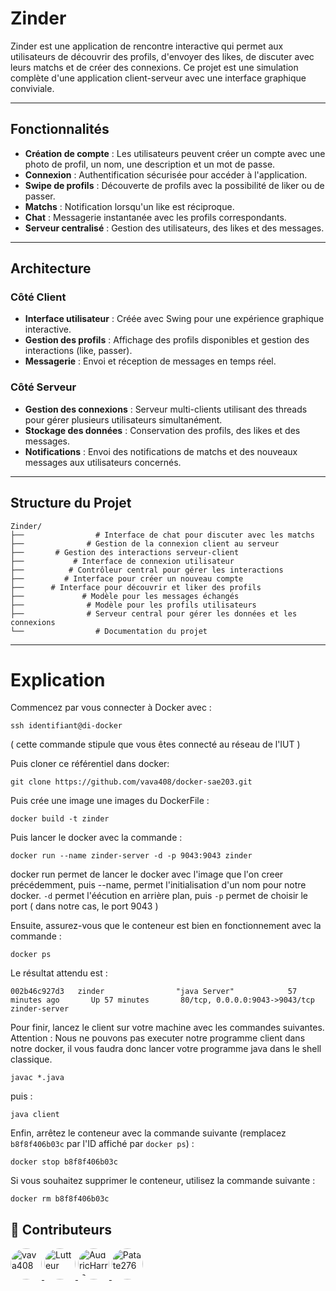 # Zinder

Zinder est une application de rencontre interactive qui permet aux utilisateurs de découvrir des profils, d'envoyer des likes, de discuter avec leurs matchs et de créer des connexions. Ce projet est une simulation complète d'une application client-serveur avec une interface graphique conviviale.

---

## Fonctionnalités

- **Création de compte** : Les utilisateurs peuvent créer un compte avec une photo de profil, un nom, une description et un mot de passe.
- **Connexion** : Authentification sécurisée pour accéder à l'application.
- **Swipe de profils** : Découverte de profils avec la possibilité de liker ou de passer.
- **Matchs** : Notification lorsqu'un like est réciproque.
- **Chat** : Messagerie instantanée avec les profils correspondants.
- **Serveur centralisé** : Gestion des utilisateurs, des likes et des messages.

---

## Architecture

### Côté Client
- **Interface utilisateur** : Créée avec Swing pour une expérience graphique interactive.
- **Gestion des profils** : Affichage des profils disponibles et gestion des interactions (like, passer).
- **Messagerie** : Envoi et réception de messages en temps réel.

### Côté Serveur
- **Gestion des connexions** : Serveur multi-clients utilisant des threads pour gérer plusieurs utilisateurs simultanément.
- **Stockage des données** : Conservation des profils, des likes et des messages.
- **Notifications** : Envoi des notifications de matchs et des nouveaux messages aux utilisateurs concernés.

---

## Structure du Projet

```plaintext
Zinder/
├──                # Interface de chat pour discuter avec les matchs
├──              # Gestion de la connexion client au serveur
├──       # Gestion des interactions serveur-client
├──           # Interface de connexion utilisateur
├──          # Contrôleur central pour gérer les interactions
├──         # Interface pour créer un nouveau compte
├──      # Interface pour découvrir et liker des profils
├──             # Modèle pour les messages échangés
├──              # Modèle pour les profils utilisateurs
├──              # Serveur central pour gérer les données et les connexions
└──                # Documentation du projet
````

---
# Explication
Commencez par vous connecter à Docker avec :  
```plaintext
ssh identifiant@di-docker
```

( cette commande stipule que vous êtes connecté au réseau de l'IUT )

Puis cloner ce référentiel dans docker: 
```plaintext
git clone https://github.com/vava408/docker-sae203.git
 ```

Puis crée une image une images du DockerFile : 
```
docker build -t zinder
```

Puis lancer le docker avec la commande : 
```plaintext
docker run --name zinder-server -d -p 9043:9043 zinder
```

docker run permet de lancer le docker avec l'image que l'on creer précédemment, puis --name, 
permet l'initialisation d'un nom pour notre docker.
```-d``` permet l'éécution en arrière plan, puis ```-p``` permet de choisir le port
( dans notre cas, le port 9043 ) 

Ensuite, assurez-vous que le conteneur est bien en fonctionnement avec la commande :  
```plaintext
docker ps
```

Le résultat attendu est :  
```plaintext
002b46c927d3   zinder                "java Server"            57 minutes ago       Up 57 minutes       80/tcp, 0.0.0.0:9043->9043/tcp                   zinder-server
```

Pour finir, lancez le client sur votre machine avec les commandes suivantes.
Attention : Nous ne pouvons pas executer notre programme client dans notre docker,
il vous faudra donc lancer votre programme java dans le shell classique.
```
javac *.java
```
puis :  
```
java client
```

Enfin, arrêtez le conteneur avec la commande suivante (remplacez `b8f8f406b03c` par l'ID affiché par `docker ps`) :  
```
docker stop b8f8f406b03c
```

Si vous souhaitez supprimer le conteneur, utilisez la commande suivante :  
```
docker rm b8f8f406b03c
```
 
## 👥 Contributeurs

<a href="https://github.com/vava408">
  <img src="https://avatars.githubusercontent.com/u/171566515?v=4" width="50" height="50" style="border-radius:50%;" alt="vava408"/>
</a>
<a href="https://github.com/Lutteur">
  <img src="https://avatars.githubusercontent.com/u/186280929?v=4" width="50" height="50" style="border-radius:50%;" alt="Lutteur"/>
</a>
<a href="https://github.com/AudricHarris">
  <img src="https://avatars.githubusercontent.com/u/186280812?v=4" width="50" height="50" style="border-radius:50%;" alt="AudricHarris"/>
</a>
<a href="https://github.com/Patate276">
  <img src="https://avatars.githubusercontent.com/u/186280778?v=4" width="50" height="50" style="border-radius:50%;" alt="Patate276"/>
</a>

